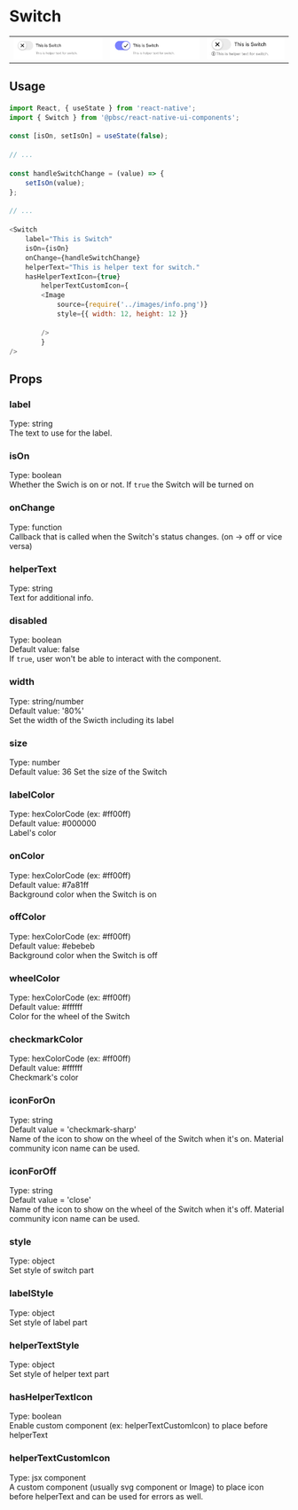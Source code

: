 # Switch
<table >
   <tr>
      <td><img src="./resources/switch_off.png" alt="Switch off" /></td>
      <td><img src="./resources/switch_on.png" alt="Switch on" /></td>
      <td><img src="./resources/switch_icon_helpertext.png" alt="switch_icon and helpertext" /></td>
  </tr>
</table>

## Usage

```js
import React, { useState } from 'react-native';
import { Switch } from '@pbsc/react-native-ui-components';

const [isOn, setIsOn] = useState(false);

// ...

const handleSwitchChange = (value) => {
    setIsOn(value);
};

// ...

<Switch
    label="This is Switch"
    isOn={isOn}
    onChange={handleSwitchChange}
    helperText="This is helper text for switch."
    hasHelperTextIcon={true}
        helperTextCustomIcon={
        <Image
            source={require('../images/info.png')}
            style={{ width: 12, height: 12 }}

        />
        }
/>
```

## Props
### label
Type: string <br/>
The text to use for the label.

### isOn
Type: boolean <br/>
Whether the Swich is on or not. If `true` the Switch will be turned on

### onChange
Type: function <br/>
Callback that is called when the Switch's status changes. (on -> off or vice versa)

### helperText
Type: string <br/>
Text for additional info.

### disabled
Type: boolean <br/>
Default value: false <br/>
If `true`, user won't be able to interact with the component.

### width
Type: string/number <br/>
Default value: '80%' <br/>
Set the width of the Swicth including its label

### size
Type: number <br/>
Default value: 36
Set the size of the Switch

### labelColor
Type: hexColorCode (ex: #ff00ff) <br/>
Default value: #000000 <br/>
Label's color

### onColor
Type: hexColorCode (ex: #ff00ff) <br/>
Default value: #7a81ff <br/>
Background color when the Switch is on

### offColor
Type: hexColorCode (ex: #ff00ff) <br/>
Default value: #ebebeb <br/>
Background color when the Switch is off

### wheelColor
Type: hexColorCode (ex: #ff00ff) <br/>
Default value: #ffffff <br/>
Color for the wheel of the Switch

### checkmarkColor
Type: hexColorCode (ex: #ff00ff) <br/>
Default value: #ffffff <br/>
Checkmark's color

### iconForOn
Type: string <br/>
Default value = 'checkmark-sharp'<br/>
Name of the icon to show on the wheel of the Switch when it's on.  Material community icon name can be used.

### iconForOff
Type: string <br/>
Default value = 'close'<br/>
Name of the icon to show on the wheel of the Switch when it's off.  Material community icon name can be used.

### style
Type: object <br/>
Set style of switch part

### labelStyle
Type: object <br/>
Set style of label part

### helperTextStyle
Type: object <br/>
Set style of helper text part

### hasHelperTextIcon
Type: boolean <br/>
Enable custom component (ex: helperTextCustomIcon) to place before helperText

### helperTextCustomIcon
Type: jsx component <br/>
A custom component (usually svg component or Image) to place icon before helperText and can be used for errors as well.
